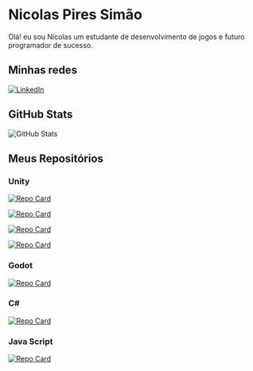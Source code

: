 # Nicolas Pires Simão
Olá! eu sou Nicolas um estudante de desenvolvimento de jogos e futuro programador de sucesso.
## Minhas redes

[![LinkedIn](https://img.shields.io/badge/LinkedIn-0077B5?style=for-the-badge&logo=linkedin&logoColor=white)](https://www.linkedin.com/in/nicolas-pires-sim%C3%A3o-4a4146218/)



## GitHub Stats

![GitHub Stats](https://github-readme-stats.vercel.app/api?username=Pires3108&theme=darcula&bg_color=000&border_color=FF55A00&show_icons=true&icon_color=FF55A00&title_color=f56e0c&text_color=FFF&hide_title=true&hide=stars)


## Meus Repositórios

### Unity

[![Repo Card](https://github-readme-stats.vercel.app/api/pin/?username=Pires2902&repo=ninja-frog-Adventure&bg_color=000&border_color=FF55A00&show_icons=true&icon_color=FF55A00&title_color=CC3300&text_color=CC3300)](https://github.com/Pires2902/ninja-frog-Adventure.git)

[![Repo Card](https://github-readme-stats.vercel.app/api/pin/?username=JottaFreitass&repo=Stella---Revolutions-is-comming&bg_color=000&border_color=FF55A00&show_icons=true&icon_color=FF55A00&title_color=CC3300&text_color=CC3300)](https://github.com/JottaFreitass/Stella---Revolutions-is-comming.git)

[![Repo Card](https://github-readme-stats.vercel.app/api/pin/?username=Pires2902&repo=RPGzao&bg_color=000&border_color=FF55A00&show_icons=true&icon_color=FF55A00&title_color=CC3300&text_color=CC3300)](https://github.com/Pires2902/RPGzao)

[![Repo Card](https://github-readme-stats.vercel.app/api/pin/?username=Chalantos&repo=Fat-runner&bg_color=000&border_color=FF55A00&show_icons=true&icon_color=FF55A00&title_color=CC3300&text_color=CC3300)](https://github.com/CHALANTOS/Fat-runner)

### Godot

[![Repo Card](https://github-readme-stats.vercel.app/api/pin/?username=Pires2902&repo=Tiny_swords&bg_color=000&border_color=FF55A00&show_icons=true&icon_color=FF55A00&title_color=CC3300&text_color=CC3300)](https://github.com/Pires2902/Tiny_swords)

### C#

[![Repo Card](https://github-readme-stats.vercel.app/api/pin/?username=Pires2902&repo=Nivel-de-classificacao&bg_color=000&border_color=FF55A00&show_icons=true&icon_color=FF55A00&title_color=CC3300&text_color=CC3300)](https://github.com/Pires2902/Nivel-de-classificacao)

### Java Script

[![Repo Card](https://github-readme-stats.vercel.app/api/pin/?username=Pires2902&repo=calculadora_rankeadas&bg_color=000&border_color=FF55A00&show_icons=true&icon_color=FF55A00&title_color=CC3300&text_color=CC3300)](https://github.com/Pires2902/calculadora_rankeadas/tree/master)

